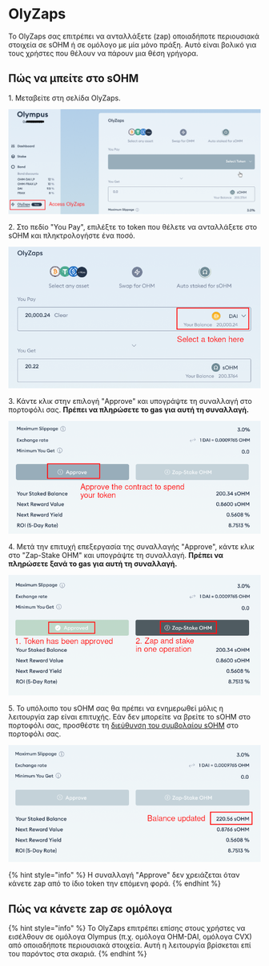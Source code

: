 # OlyZaps

Το OlyZaps σας επιτρέπει να ανταλλάξετε (zap) οποιαδήποτε περιουσιακά στοιχεία σε sOHM ή σε ομόλογο με μία μόνο πράξη. Αυτό είναι βολικό για τους χρήστες που θέλουν να πάρουν μια θέση γρήγορα.&#x20;

## Πώς να μπείτε στο sOHM

1\. Μεταβείτε στη σελίδα OlyZaps.

![Σελίδα OlyZaps](<.gitbook/assets/image (17).png>)

2\. Στο πεδίο "You Pay", επιλέξτε το token που θέλετε να ανταλλάξετε στο sOHM και πληκτρολογήστε ένα ποσό.

![Επιλέξτε ένα token](<.gitbook/assets/image (16) (1).png>)

3\. Κάντε κλικ στην επιλογή "Approve" και υπογράψτε τη συναλλαγή στο πορτοφόλι σας. **Πρέπει να πληρώσετε το gas για αυτή τη συναλλαγή.**

![Έγκριση Token](<.gitbook/assets/image (14).png>)

4\. Μετά την επιτυχή επεξεργασία της συναλλαγής "Approve", κάντε κλικ στο "Zap-Stake OHM" και υπογράψτε τη συναλλαγή. **Πρέπει να πληρώσετε ξανά το gas για αυτή τη συναλλαγή.**

![Zap and stake](<.gitbook/assets/image (18).png>)

5\. Το υπόλοιπο του sOHM σας θα πρέπει να ενημερωθεί μόλις η λειτουργία zap είναι επιτυχής. Εάν δεν μπορείτε να βρείτε το sOHM στο πορτοφόλι σας, προσθέστε τη [διεύθυνση του συμβολαίου sOHM](https://docs.olympusdao.finance/main/contracts/tokens#sohm) στο πορτοφόλι σας.

![Το υπόλοιπο ενημερώνεται](<.gitbook/assets/image (10).png>)

{% hint style="info" %}
Η συναλλαγή "Approve" δεν χρειάζεται όταν κάνετε zap από το ίδιο token την επόμενη φορά.&#x20;
{% endhint %}

## Πώς να κάνετε zap σε ομόλογα&#x20;

{% hint style="info" %}
Το OlyZaps επιτρέπει επίσης στους χρήστες να εισέλθουν σε ομόλογα Olympus (π.χ. ομόλογα OHM-DAI, ομόλογα CVX) από οποιαδήποτε περιουσιακά στοιχεία. Αυτή η λειτουργία βρίσκεται επί του παρόντος στα σκαριά.
{% endhint %}
